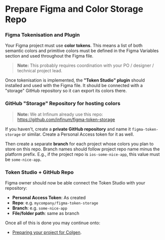# Prepare Figma and Color Storage Repo

### Figma Tokenisation and Plugin

Your Figma project must use **color tokens**. This means a list of both semantic colors and primitive colors must be defined in the Figma Variables section and used throughout the Figma file.

> **Note:** This probably requires coordination with your PO / designer / technical project lead.

Once tokenisation is implemented, the **"Token Studio" plugin** should installed and used with the Figma file. It should be connected with a "storage" GitHub repository so it can export its colors there.

### GitHub "Storage" Repository for hosting colors

> **Note:** We at Infinum already use this repo: https://github.com/infinum/figma-token-storage

If you haven't, create a **private GitHub repository** and name it `figma-token-storage` or similar. Create a Personal Access token for it as well. 

Then create a separate **branch** for each project whose colors you plan to store on this repo. Branch names should follow project repo name minus the platform prefix. E.g., if the project repo is `ios-some-nice-app`, this value must be `some-nice-app`.

### Token Studio + GitHub Repo

Figma owner should now be able connect the Token Studio with your repository:

- **Personal Access Token**: As created
- **Repo**: e.g. `mycompany/figma-token-storage`
- **Branch**: e.g. `some-nice-app`
- **File/folder path**: same as branch

Once all of this is done you may continue onto:
- [Preparing your project for Colgen](Readme_setup_prepare_xcode.md).

